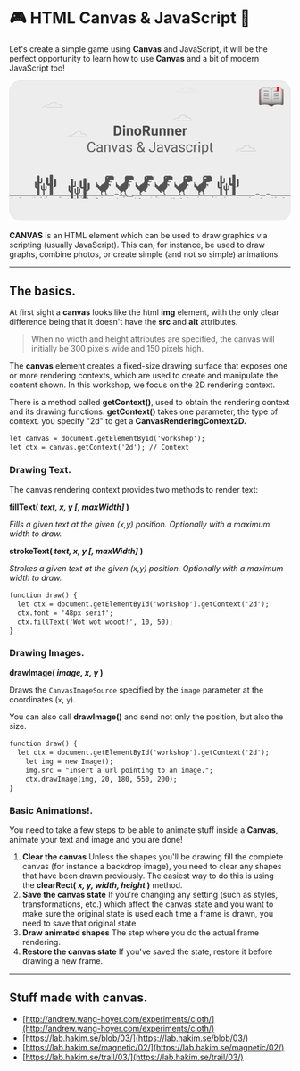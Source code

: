 # 🎮 HTML Canvas & JavaScript 🐉

Let's create a simple game using **Canvas** and JavaScript, it will be the perfect opportunity to learn how to use **Canvas** and a bit of modern JavaScript too!

![](_/header.png)

**CANVAS** is an HTML element which can be used to draw graphics via scripting (usually JavaScript). This can, for instance, be used to draw graphs, combine photos, or create simple (and not so simple) animations.

---

## The basics.

At first sight a **canvas** looks like the html **img** element, with the only clear difference being that it doesn't have the **src** and **alt** attributes.

> When no width and height attributes are specified, the canvas will initially be 300 pixels wide and 150 pixels high.



The **canvas** element creates a fixed-size drawing surface that exposes one or more rendering contexts, which are used to create and manipulate the content shown. In this workshop, we focus on the 2D rendering context.

There is a method called **getContext()**, used to obtain the rendering context and its drawing functions. **getContext()** takes one parameter, the type of context. you specify "2d" to get a **CanvasRenderingContext2D.**

    let canvas = document.getElementById('workshop');
    let ctx = canvas.getContext('2d'); // Context


### Drawing Text.

The canvas rendering context provides two methods to render text:

**fillText( *text, x, y [, maxWidth]* )**

*Fills a given text at the given (x,y) position. Optionally with a maximum width to draw.*

**strokeText( *text, x, y [, maxWidth]* )**

*Strokes a given text at the given (x,y) position. Optionally with a maximum width to draw.*

    function draw() {
      let ctx = document.getElementById('workshop').getContext('2d');
      ctx.font = '48px serif';
      ctx.fillText('Wot wot wooot!', 10, 50);
    }


### Drawing Images.

**drawImage( *image, x, y* )**

Draws the `CanvasImageSource` specified by the `image` parameter at the coordinates (`x`, `y`).

You can also call **drawImage()** and send not only the position, but also the size.

    function draw() {
      let ctx = document.getElementById('workshop').getContext('2d');
    	let img = new Image();
    	img.src = "Insert a url pointing to an image.";
    	ctx.drawImage(img, 20, 180, 550, 200);
    }

### Basic Animations!.

You need to take a few steps to be able to animate stuff inside a **Canvas**, animate your text and image and you are done!

1. **Clear the canvas** Unless the shapes you'll be drawing fill the complete canvas (for instance a backdrop image), you need to clear any shapes that have been drawn previously. The easiest way to do this is using the **clearRect( *x, y, width, height* )** method.
2. **Save the canvas state** If you're changing any setting (such as styles, transformations, etc.) which affect the canvas state and you want to make sure the original state is used each time a frame is drawn, you need to save that original state.
3. **Draw animated shapes** The step where you do the actual frame rendering.
4. **Restore the canvas state** If you've saved the state, restore it before drawing a new frame.

---

## Stuff made with canvas.

- [http://andrew.wang-hoyer.com/experiments/cloth/](http://andrew.wang-hoyer.com/experiments/cloth/)
- [https://lab.hakim.se/blob/03/](https://lab.hakim.se/blob/03/)
- [https://lab.hakim.se/magnetic/02/](https://lab.hakim.se/magnetic/02/)
- [https://lab.hakim.se/trail/03/](https://lab.hakim.se/trail/03/)